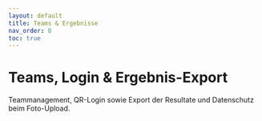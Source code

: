 ```yaml
---
layout: default
title: Teams & Ergebnisse
nav_order: 8
toc: true
---
```


# Teams, Login & Ergebnis-Export

Teammanagement, QR-Login sowie Export der Resultate und Datenschutz beim Foto-Upload.
